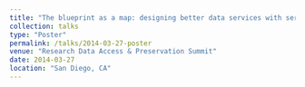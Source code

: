 ```yaml
---
title: "The blueprint as a map: designing better data services with service blueprinting"
collection: talks
type: "Poster"
permalink: /talks/2014-03-27-poster
venue: "Research Data Access & Preservation Summit"
date: 2014-03-27
location: "San Diego, CA"
---
```

